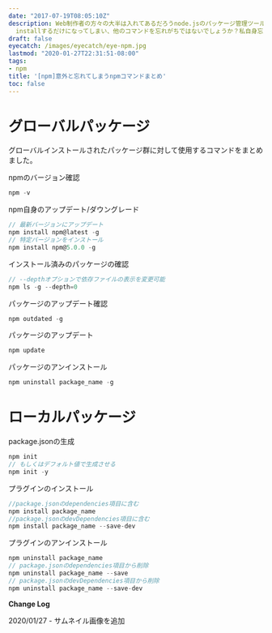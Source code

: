```yaml
---
date: "2017-07-19T08:05:10Z"
description: Web制作者の方々の大半は入れてあるだろうnode.jsのパッケージ管理ツールであるnpm。package.jsonをある程度作ったら後はnpm
  installするだけになってしまい、他のコマンドを忘れがちではないでしょうか？私自身忘れてしまう為備忘録としてnpmのコマンドをまとめました。
draft: false
eyecatch: /images/eyecatch/eye-npm.jpg
lastmod: "2020-01-27T22:31:51-08:00"
tags:
- npm
title: '[npm]意外と忘れてしまうnpmコマンドまとめ'
toc: false
---
```


# グローバルパッケージ

グローバルインストールされたパッケージ群に対して使用するコマンドをまとめました。

npmのバージョン確認

```js
npm -v
```

npm自身のアップデート/ダウングレード

```js
// 最新バージョンにアップデート
npm install npm@latest -g
// 特定バージョンをインストール
npm install npm@5.0.0 -g
```

インストール済みのパッケージの確認

```js
// --depthオプションで依存ファイルの表示を変更可能
npm ls -g --depth=0
```

パッケージのアップデート確認

```js
npm outdated -g
```

パッケージのアップデート

```js
npm update
```

パッケージのアンインストール

```js
npm uninstall package_name -g
```

# ローカルパッケージ

package.jsonの生成

```js
npm init
// もしくはデフォルト値で生成させる
npm init -y
```

プラグインのインストール

```js
//package.jsonのdependencies項目に含む
npm install package_name
//package.jsonのdevDependencies項目に含む
npm install package_name --save-dev
```

プラグインのアンインストール

```js
npm uninstall package_name
// package.jsonのdependencies項目から削除
npm uninstall package_name --save
// package.jsonのdevDependencies項目から削除
npm uninstall package_name --save-dev
```
**Change Log**

2020/01/27 - サムネイル画像を追加
